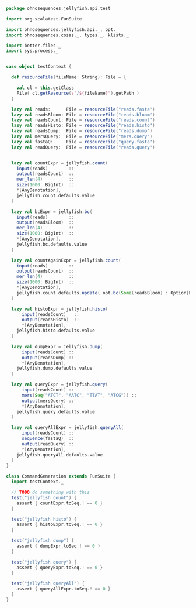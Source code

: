 
```scala
package ohnosequences.jellyfish.api.test

import org.scalatest.FunSuite

import ohnosequences.jellyfish.api._, opt._
import ohnosequences.cosas._, types._, klists._

import better.files._
import sys.process._


case object testContext {

  def resourceFile(fileName: String): File = {

    val cl = this.getClass
    File( cl.getResource(s"/${fileName}").getPath )
  }

  lazy val reads:      File = resourceFile("reads.fasta")
  lazy val readsBloom: File = resourceFile("reads.bloom")
  lazy val readsCount: File = resourceFile("reads.count")
  lazy val readsHisto: File = resourceFile("reads.histo")
  lazy val readsDump:  File = resourceFile("reads.dump")
  lazy val mersQuery:  File = resourceFile("mers.query")
  lazy val fastaQ:     File = resourceFile("query.fasta")
  lazy val readQuery:  File = resourceFile("reads.query")


  lazy val countExpr = jellyfish.count(
    input(reads)        ::
    output(readsCount)  ::
    mer_len(4)          ::
    size(1000: BigInt)  ::
    *[AnyDenotation],
    jellyfish.count.defaults.value
  )

  lazy val bcExpr = jellyfish.bc(
    input(reads)        ::
    output(readsBloom)  ::
    mer_len(4)          ::
    size(1000: BigInt)  ::
    *[AnyDenotation],
    jellyfish.bc.defaults.value
  )

  lazy val countAgainExpr = jellyfish.count(
    input(reads)        ::
    output(readsCount)  ::
    mer_len(4)          ::
    size(1000: BigInt)  ::
    *[AnyDenotation],
    jellyfish.count.defaults.update( opt.bc(Some(readsBloom) : Option[File])).value
  )

  lazy val histoExpr = jellyfish.histo(
      input(readsCount)   ::
      output(readsHisto)  ::
      *[AnyDenotation],
    jellyfish.histo.defaults.value
  )

  lazy val dumpExpr = jellyfish.dump(
      input(readsCount) ::
      output(readsDump) ::
      *[AnyDenotation],
    jellyfish.dump.defaults.value
  )

  lazy val queryExpr = jellyfish.query(
      input(readsCount) ::
      mers(Seq("ATCT", "AATC", "TTAT", "ATCG")) ::
      output(mersQuery) ::
      *[AnyDenotation],
    jellyfish.query.defaults.value
  )

  lazy val queryAllExpr = jellyfish.queryAll(
      input(readsCount) ::
      sequence(fastaQ)  ::
      output(readQuery) ::
      *[AnyDenotation],
    jellyfish.queryAll.defaults.value
  )
}

class CommandGeneration extends FunSuite {
  import testContext._

  // TODO do something with this
  test("jellyfish count") {
    assert { countExpr.toSeq.! == 0 }
  }

  test("jellyfish histo") {
    assert { histoExpr.toSeq.! == 0 }
  }

  test("jellyfish dump") {
    assert { dumpExpr.toSeq.! == 0 }
  }

  test("jellyfish query") {
    assert { queryExpr.toSeq.! == 0 }
  }

  test("jellyfish queryAll") {
    assert { queryAllExpr.toSeq.! == 0 }
  }
}

```




[test/scala/Jellyfish.scala]: Jellyfish.scala.md
[main/scala/api/options.scala]: ../../main/scala/api/options.scala.md
[main/scala/api/package.scala]: ../../main/scala/api/package.scala.md
[main/scala/api/expressions.scala]: ../../main/scala/api/expressions.scala.md
[main/scala/api/commands/histo.scala]: ../../main/scala/api/commands/histo.scala.md
[main/scala/api/commands/queryAll.scala]: ../../main/scala/api/commands/queryAll.scala.md
[main/scala/api/commands/query.scala]: ../../main/scala/api/commands/query.scala.md
[main/scala/api/commands/dump.scala]: ../../main/scala/api/commands/dump.scala.md
[main/scala/api/commands/bc.scala]: ../../main/scala/api/commands/bc.scala.md
[main/scala/api/commands/count.scala]: ../../main/scala/api/commands/count.scala.md